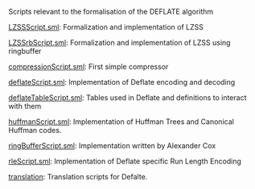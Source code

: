 Scripts relevant to the formalisation of the DEFLATE algorithm

[LZSSScript.sml](LZSSScript.sml):
Formalization and implementation of LZSS

[LZSSrbScript.sml](LZSSrbScript.sml):
Formalization and implementation of LZSS using ringbuffer

[compressionScript.sml](compressionScript.sml):
First simple compressor

[deflateScript.sml](deflateScript.sml):
Implementation of Deflate encoding and decoding

[deflateTableScript.sml](deflateTableScript.sml):
Tables used in Deflate and definitions to interact with them

[huffmanScript.sml](huffmanScript.sml):
Implementation of Huffman Trees and Canonical Huffman codes.

[ringBufferScript.sml](ringBufferScript.sml):
Implementation written by Alexander Cox

[rleScript.sml](rleScript.sml):
Implementation of Deflate specific Run Length Encoding

[translation](translation):
Translation scripts for Defalte.
